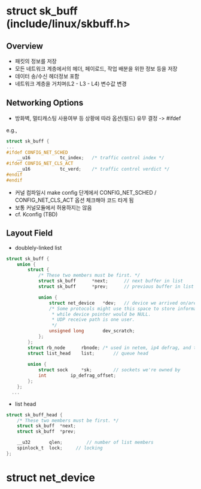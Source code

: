 # struct sk_buff (include/linux/skbuff.h>
## Overview
- 패킷의 정보를 저장
- 모든 네트워크 계층에서의 헤더, 페이로드, 작업 배분을 위한 정보 등을 저장
- 데이터 송/수신 헤더정보 포함
- 네트워크 계층을 거치며(L2 - L3 - L4) 변수값 변경
  
## Networking Options
- 방화벽, 멀티캐스팅 사용여부 등 상황에 따라 옵션(필드) 유무 결정 -> #ifdef


e.g.,
```c
struct sk_buff {
...
#ifdef CONFIG_NET_SCHED
	__u16			tc_index;	/* traffic control index */
#ifdef CONFIG_NET_CLS_ACT
	__u16			tc_verd;	/* traffic control verdict */
#endif
#endif
```
- 커널 컴파일시 make config 단계에서 CONFIG_NET_SCHED / CONFIG_NET_CLS_ACT 옵션 체크해야 코드 타게 됨
- 보통 커널모듈에서 허용하지는 않음
- cf. Kconfig (TBD)
  
## Layout Field
- doublely-linked list
```c
struct sk_buff {
	union {
		struct {
			/* These two members must be first. */
			struct sk_buff		*next;		// next buffer in list
			struct sk_buff		*prev;		// previous buffer in list

			union {
				struct net_device	*dev;	// device we arrived on/are leaving by
				/* Some protocols might use this space to store information,
				 * while device pointer would be NULL.
				 * UDP receive path is one user.
				 */
				unsigned long		dev_scratch;
			};
		};
		struct rb_node		rbnode; /* used in netem, ip4 defrag, and tcp stack */
		struct list_head	list;		// queue head
		
		union {
			struct sock		*sk;		// sockets we're owned by
			int			ip_defrag_offset;
		};
	};
  ...
```
- list head
```c
struct sk_buff_head {
	/* These two members must be first. */
	struct sk_buff	*next;
	struct sk_buff	*prev;

	__u32		qlen;         // number of list members
	spinlock_t	lock;     // locking
};
```

# struct net_device

